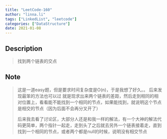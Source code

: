 ```yaml
---
title: "LeetCode-160"
author: "linna.li"
tags: ["LinkedList", "leetcode"]
categories: ["DataStructure"]
date: 2021-01-08
---
```


## Description

> 找到两个链表的交点

## Note

> 这是一道easy题，但是要求时间复杂度是O(n)，于是我想了好久。。
> 后来发现最笨的方法也可以过
> 就是现求出来两个链表的差距，然后走到相同的相对位置上，看看能不能找到一个相同的节点，如果能找到，就说明这个节点是相交的节点（因为后面不会再分叉开了）
> 
>后来我去看了讨论区，大部分人还是和我一样的解法，有一个大神的解法代码更简单，两个指针一起走，走到头了之后就去另外一个链表接着走，直到找到一个相同的节点，或者两个都是null的时候，说明没有相交节点
